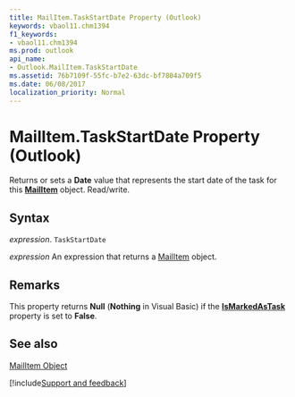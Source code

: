 ```yaml
---
title: MailItem.TaskStartDate Property (Outlook)
keywords: vbaol11.chm1394
f1_keywords:
- vbaol11.chm1394
ms.prod: outlook
api_name:
- Outlook.MailItem.TaskStartDate
ms.assetid: 76b7109f-55fc-b7e2-63dc-bf7804a709f5
ms.date: 06/08/2017
localization_priority: Normal
---
```



# MailItem.TaskStartDate Property (Outlook)

Returns or sets a  **Date** value that represents the start date of the task for this **[MailItem](Outlook.MailItem.md)** object. Read/write.


## Syntax

_expression_. `TaskStartDate`

 _expression_ An expression that returns a [MailItem](./Outlook.MailItem.md) object.


## Remarks

This property returns  **Null** (**Nothing** in Visual Basic) if the **[IsMarkedAsTask](Outlook.MailItem.IsMarkedAsTask.md)** property is set to **False**.


## See also


[MailItem Object](Outlook.MailItem.md)

[!include[Support and feedback](~/includes/feedback-boilerplate.md)]